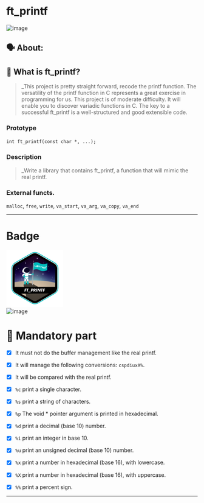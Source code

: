 # ft_printf
![image](https://user-images.githubusercontent.com/81354228/202187330-73bfcd5e-fec0-4f14-a555-b99a1c1b63ca.png)


## 🗣️ About:

## 🚀 What is ft_printf?

>_This project is pretty straight forward, recode the printf function.
The versatility of the printf function in C represents a great exercise in programming for us. This project is of moderate difficulty. It will enable you to discover variadic functions in C. The key to a successful ft_printf is a well-structured and good extensible code.


### Prototype
`int ft_printf(const char *, ...);`
### Description
>_Write a library that contains ft_printf, a function that will mimic the real printf.
### External functs.
`malloc`, `free`, `write`, `va_start`, `va_arg`, `va_copy`, `va_end`

---

# Badge 
![image](https://github.com/mcombeau/mcombeau/blob/main/42_badges/ft_printfe.png)
<br/>
![image](https://user-images.githubusercontent.com/81354228/202187202-a9ae9246-8950-447c-94d7-5915c290fef6.png)
# :bookmark_tabs: Mandatory part

- [x] It must not do the buffer management like the real printf.
- [x] It will manage the following conversions: `cspdiuxX%`.
- [x] It will be compared with the real printf.
- [x] `%c` print a single character.
- [x] `%s` print a string of characters.
- [x] `%p` The void * pointer argument is printed in hexadecimal.
- [x] `%d` print a decimal (base 10) number.
- [x] `%i` print an integer in base 10.
- [x] `%u` print an unsigned decimal (base 10) number.
- [x] `%x` print a number in hexadecimal (base 16), with lowercase.
- [x] `%X` print a number in hexadecimal (base 16), with uppercase.
- [x] `%%` print a percent sign.



---
